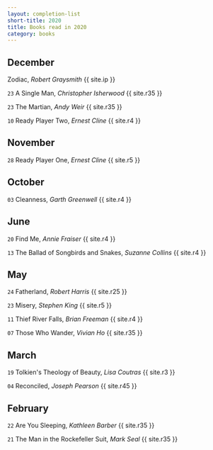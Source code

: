 ```yaml
---
layout: completion-list
short-title: 2020
title: Books read in 2020
category: books
---
```

## December
Zodiac, _Robert Graysmith_ {{ site.ip }}

`23` A Single Man, _Christopher Isherwood_ {{ site.r35 }}

`23` The Martian, _Andy Weir_ {{ site.r35 }}

`10` Ready Player Two, _Ernest Cline_ {{ site.r4 }}

## November
`28` Ready Player One, _Ernest Cline_ {{ site.r5 }}

## October
`03` Cleanness, _Garth Greenwell_ {{ site.r4 }}

## June
`20` Find Me, _Annie Fraiser_ {{ site.r4 }}

`13` The Ballad of Songbirds and Snakes, _Suzanne Collins_ {{ site.r4 }}

## May
`24` Fatherland, _Robert Harris_ {{ site.r25 }}

`23` Misery, _Stephen King_ {{ site.r5 }}

`11` Thief River Falls, _Brian Freeman_ {{ site.r4 }}

`07` Those Who Wander, _Vivian Ho_ {{ site.r35 }}

## March
`19` Tolkien's Theology of Beauty, _Lisa Coutras_ {{ site.r3 }}

`04` Reconciled, _Joseph Pearson_ {{ site.r45 }}

## February
`22` Are You Sleeping, _Kathleen Barber_ {{ site.r35 }}

`21` The Man in the Rockefeller Suit, _Mark Seal_ {{ site.r35 }}